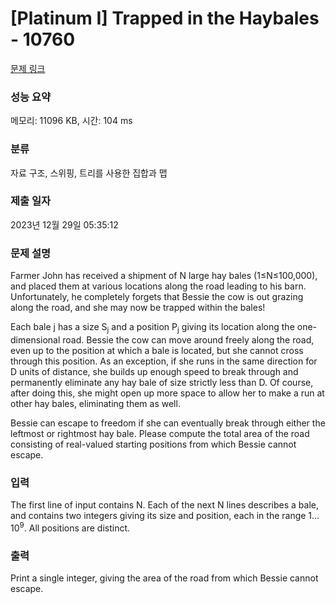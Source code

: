 # [Platinum I] Trapped in the Haybales - 10760 

[문제 링크](https://www.acmicpc.net/problem/10760) 

### 성능 요약

메모리: 11096 KB, 시간: 104 ms

### 분류

자료 구조, 스위핑, 트리를 사용한 집합과 맵

### 제출 일자

2023년 12월 29일 05:35:12

### 문제 설명

<p>Farmer John has received a shipment of N large hay bales (1≤N≤100,000), and placed them at various locations along the road leading to his barn. Unfortunately, he completely forgets that Bessie the cow is out grazing along the road, and she may now be trapped within the bales!</p>

<p>Each bale j has a size S<sub>j</sub> and a position P<sub>j</sub> giving its location along the one-dimensional road. Bessie the cow can move around freely along the road, even up to the position at which a bale is located, but she cannot cross through this position. As an exception, if she runs in the same direction for D units of distance, she builds up enough speed to break through and permanently eliminate any hay bale of size strictly less than D. Of course, after doing this, she might open up more space to allow her to make a run at other hay bales, eliminating them as well.</p>

<p>Bessie can escape to freedom if she can eventually break through either the leftmost or rightmost hay bale. Please compute the total area of the road consisting of real-valued starting positions from which Bessie cannot escape.</p>

### 입력 

 <p>The first line of input contains N. Each of the next N lines describes a bale, and contains two integers giving its size and position, each in the range 1…10<sup>9</sup>. All positions are distinct.</p>

### 출력 

 <p>Print a single integer, giving the area of the road from which Bessie cannot escape.</p>

